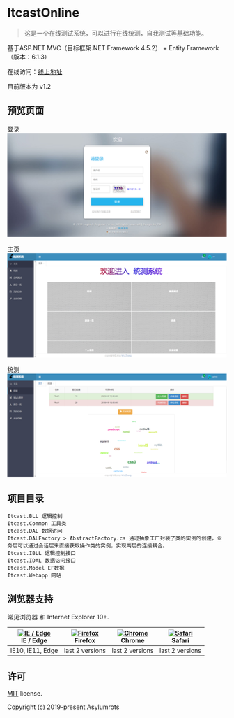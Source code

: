 # ItcastOnline

>这是一个在线测试系统，可以进行在线统测，自我测试等基础功能。  

基于ASP.NET MVC（目标框架.NET Framework 4.5.2） + Entity Framework（版本：6.1.3）  
   
在线访问：[线上地址](http://zhangfive.cn)  

目前版本为 v1.2

## 预览页面

登录
![demo](https://github.com/Asylumrots/ItcastOnline/blob/master/Itcast.Webapp/Content/images/Login.png)

主页
![demo](https://github.com/Asylumrots/ItcastOnline/blob/master/Itcast.Webapp/Content/images/Index.png)

统测
![demo](https://github.com/Asylumrots/ItcastOnline/blob/master/Itcast.Webapp/Content/images/Test.png)

## 项目目录

``` 目录>
Itcast.BLL 逻辑控制  
Itcast.Common 工具类  
Itcast.DAL 数据访问  
Itcast.DALFactory > AbstractFactory.cs 通过抽象工厂封装了类的实例的创建，业务层可以通过会话层来直接获取操作类的实例，实现两层的连接耦合。  
Itcast.IBLL 逻辑控制接口  
Itcast.IDAL 数据访问接口  
Itcast.Model EF数据 
Itcast.Webapp 网站   
```

## 浏览器支持

常见浏览器 和 Internet Explorer 10+.

| [<img src="https://raw.githubusercontent.com/alrra/browser-logos/master/src/edge/edge_48x48.png" alt="IE / Edge" width="24px" height="24px" />](http://godban.github.io/browsers-support-badges/)</br>IE / Edge | [<img src="https://raw.githubusercontent.com/alrra/browser-logos/master/src/firefox/firefox_48x48.png" alt="Firefox" width="24px" height="24px" />](http://godban.github.io/browsers-support-badges/)</br>Firefox | [<img src="https://raw.githubusercontent.com/alrra/browser-logos/master/src/chrome/chrome_48x48.png" alt="Chrome" width="24px" height="24px" />](http://godban.github.io/browsers-support-badges/)</br>Chrome | [<img src="https://raw.githubusercontent.com/alrra/browser-logos/master/src/safari/safari_48x48.png" alt="Safari" width="24px" height="24px" />](http://godban.github.io/browsers-support-badges/)</br>Safari |
| --------- | --------- | --------- | --------- |
| IE10, IE11, Edge| last 2 versions| last 2 versions| last 2 versions

## 许可

[MIT](https://github.com/Asylumrots/ItcastOnline) license.

Copyright (c) 2019-present Asylumrots
